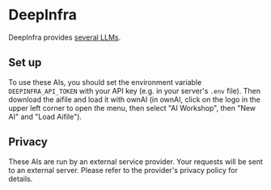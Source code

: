 # DeepInfra

DeepInfra provides [several LLMs](https://deepinfra.com/models).

## Set up

To use these AIs, you should set the environment variable `DEEPINFRA_API_TOKEN` with your API key (e.g. in your server's `.env` file).
Then download the aifile and load it with ownAI (in ownAI, click on the logo in the upper left corner to open the menu, then select "AI Workshop", then "New AI" and "Load Aifile").

## Privacy

These AIs are run by an external service provider. Your requests will be sent to an external server. Please refer to the provider's privacy policy for details.
